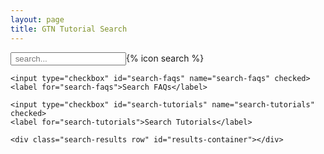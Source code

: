 ```yaml
---
layout: page
title: GTN Tutorial Search
---
```


<script src="https://cdnjs.cloudflare.com/ajax/libs/lunr.js/2.3.9/lunr.min.js" integrity="sha512-4xUl/d6D6THrAnXAwGajXkoWaeMNwEKK4iNfq5DotEbLPAfk6FSxSP3ydNxqDgCw1c/0Z1Jg6L8h2j+++9BZmg==" crossorigin="anonymous"></script>

<div id="search-container">
	<input type="text" id="search-input" placeholder=" search..." class="nicer">{% icon search %}

	<input type="checkbox" id="search-faqs" name="search-faqs" checked>
	<label for="search-faqs">Search FAQs</label>

	<input type="checkbox" id="search-tutorials" name="search-tutorials" checked>
	<label for="search-tutorials">Search Tutorials</label>

	<div class="search-results row" id="results-container"></div>
</div>


<!-- Configuration -->
<script>

var resources = {% dump_search_view testing %};

function search(idx, q, includeFaqs, includeTutorials){
	if(q.length > 2){
        var results_partial = idx.search(`*${q}*`),
            results_exact = idx.search(`${q}`),
            results_fuzzy = idx.search(`${q}~3`);

	// Include search term in page title
		document.getElementsByTagName("title")[0].innerText = `${q} | GTN Tutorial Search`

        thereMap  = Object.assign({}, ...results_partial.map((x) => ({[x.ref]: x.score})));

        results_exact.forEach(x => {
            if(thereMap[x.ref] !== undefined){
                if(thereMap[x.ref] < x.score + 4){
                    thereMap[x.ref] = x.score + 4
                }
            } else {
                    thereMap[x.ref] = x.score + 4
            }
        })
        results_fuzzy.forEach(x => {
            if(thereMap[x.ref] !== undefined){
                if(thereMap[x.ref] < x.score - 2){
                    thereMap[x.ref] = x.score - 2
                }
            } else {
                    thereMap[x.ref] = x.score - 2
            }
        })

        combined_results = Object.getOwnPropertyNames(thereMap);
        combined_results.sort((a, b) => {
            if (thereMap[a] > thereMap[b]) {
                return -1;
            }
            if (thereMap[a] < thereMap[b]) {
                return 1;
            }
            return 0;
        });

		var results_final = combined_results.map(x => {
			return resources['/' + x.replaceAll(".md", ".html")];
		}).filter(x => x !== undefined);

		if(! includeFaqs) {
			results_final = results_final.filter(x => x.type != 'FAQ')
		}
		if(! includeTutorials) {
			results_final = results_final.filter(x => x.type != 'Tutorial')
		}

        $("#results-container").html(results_final.map(x => `
        <div class='col-sm-6'>
        <div class='card'>
        <div class='card-body'>
          <h5 class='card-title'>${x.title}</h5>
          <h6 class='card-subtitle text-muted'>${x.topic}</h6>
          <p>${x.tags.join(' ')}</p>
          <p>${x.contributors}</p>
          <a class='btn btn-primary' href='${x.url}'>View ${x.type}</a>
          </div>
          </div>
          </div>
                    `));
	}
}

function searchWrap(idx) {
	console.log(
	'search',
		$("#search-input").val(),
		$("input[name='search-faqs']").is(':checked'),
		$("input[name='search-tutorials']").is(':checked')
	)
	search(idx,
		$("#search-input").val(),
		$("input[name='search-faqs']").is(':checked'),
		$("input[name='search-tutorials']").is(':checked')
	);
}

fetch('{{ site.baseurl }}/search.json')
	.then(response => response.json())
	.then(data => {
		var idx = lunr.Index.load(data);

		var  params = (new URL(document.location)).searchParams;
		paramQuery = params.get('query');
		if(paramQuery){
			document.getElementById('search-input').value = paramQuery;
			searchWrap(idx);
		}

		$("#search-input").on("change keyup paste", function(){
			searchWrap(idx);
		})

		$("input[name='search-faqs']:checkbox").change(
			function(){
				searchWrap(idx);
			}
		);

		$("input[name='search-tutorials']:checkbox").change(
			function(){
				searchWrap(idx);
			}
		);

});
</script>
